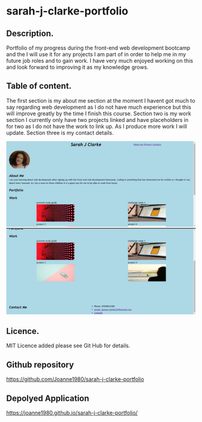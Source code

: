 # sarah-j-clarke-portfolio

## Description.
Portfolio of my progress during the front-end web development bootcamp and the I will use it for any projects I am part of in order to help me in my future job roles and to gain work. I have very much enjoyed working on this and look forward to improving it as my knowledge grows. 

## Table of content. 
The first section is my about me section at the moment I havent got much to say regarding web development as I do not have much experience but this will improve greatly by the time I finish this course.
Section two is my work section I currently only have two projects linked and have placeholders in for two as I do not have the work to link up. As I produce more work I will update. 
Section three is my contact details. 

![alt text](/images/sjcportfolio1.png?raw=true)
![alt text](/images/sjcportfolio2.png?raw=true)


## Licence.
MIT Licence added please see Git Hub for details. 

## Github repository

https://github.com/Joanne1980/sarah-j-clarke-portfolio

## Depolyed Application

https://joanne1980.github.io/sarah-j-clarke-portfolio/